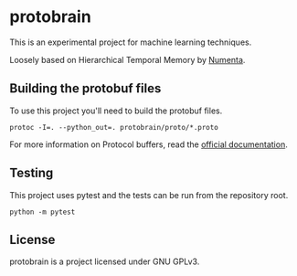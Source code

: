 # protobrain
This is an experimental project for machine learning techniques.

Loosely based on Hierarchical Temporal Memory by [Numenta](http://numenta.org/).

## Building the protobuf files
To use this project you'll need to build the protobuf files.
```
protoc -I=. --python_out=. protobrain/proto/*.proto
```

For more information on Protocol buffers, read the [official documentation](https://developers.google.com/protocol-buffers/).

## Testing
This project uses pytest and the tests can be run from the repository root.
```
python -m pytest
```

## License
protobrain is a project licensed under GNU GPLv3.
